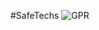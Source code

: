 #SafeTechs
![GPR](https://github.com/yahandeshapriya/SafeTechs/assets/76465007/cd666ccd-b80e-4b70-8297-b81369662939)
